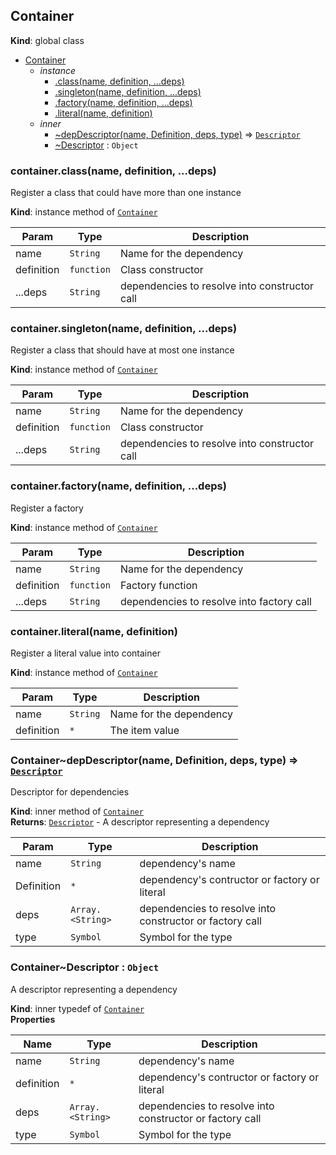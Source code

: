 <a name="Container"></a>

## Container
**Kind**: global class  

* [Container](#Container)
    * _instance_
        * [.class(name, definition, ...deps)](#Container+class)
        * [.singleton(name, definition, ...deps)](#Container+singleton)
        * [.factory(name, definition, ...deps)](#Container+factory)
        * [.literal(name, definition)](#Container+literal)
    * _inner_
        * [~depDescriptor(name, Definition, deps, type)](#Container..depDescriptor) ⇒ [<code>Descriptor</code>](#Container..Descriptor)
        * [~Descriptor](#Container..Descriptor) : <code>Object</code>

<a name="Container+class"></a>

### container.class(name, definition, ...deps)
Register a class that could have more than one instance

**Kind**: instance method of [<code>Container</code>](#Container)  

| Param | Type | Description |
| --- | --- | --- |
| name | <code>String</code> | Name for the dependency |
| definition | <code>function</code> | Class constructor |
| ...deps | <code>String</code> | dependencies to resolve into constructor call |

<a name="Container+singleton"></a>

### container.singleton(name, definition, ...deps)
Register a class that should have at most one instance

**Kind**: instance method of [<code>Container</code>](#Container)  

| Param | Type | Description |
| --- | --- | --- |
| name | <code>String</code> | Name for the dependency |
| definition | <code>function</code> | Class constructor |
| ...deps | <code>String</code> | dependencies to resolve into constructor call |

<a name="Container+factory"></a>

### container.factory(name, definition, ...deps)
Register a factory

**Kind**: instance method of [<code>Container</code>](#Container)  

| Param | Type | Description |
| --- | --- | --- |
| name | <code>String</code> | Name for the dependency |
| definition | <code>function</code> | Factory function |
| ...deps | <code>String</code> | dependencies to resolve into factory call |

<a name="Container+literal"></a>

### container.literal(name, definition)
Register a literal value into container

**Kind**: instance method of [<code>Container</code>](#Container)  

| Param | Type | Description |
| --- | --- | --- |
| name | <code>String</code> | Name for the dependency |
| definition | <code>\*</code> | The item value |

<a name="Container..depDescriptor"></a>

### Container~depDescriptor(name, Definition, deps, type) ⇒ [<code>Descriptor</code>](#Container..Descriptor)
Descriptor for dependencies

**Kind**: inner method of [<code>Container</code>](#Container)  
**Returns**: [<code>Descriptor</code>](#Container..Descriptor) - A descriptor representing a dependency  

| Param | Type | Description |
| --- | --- | --- |
| name | <code>String</code> | dependency's name |
| Definition | <code>\*</code> | dependency's contructor or factory or literal |
| deps | <code>Array.&lt;String&gt;</code> | dependencies to resolve into constructor or factory call |
| type | <code>Symbol</code> | Symbol for the type |

<a name="Container..Descriptor"></a>

### Container~Descriptor : <code>Object</code>
A descriptor representing a dependency

**Kind**: inner typedef of [<code>Container</code>](#Container)  
**Properties**

| Name | Type | Description |
| --- | --- | --- |
| name | <code>String</code> | dependency's name |
| definition | <code>\*</code> | dependency's contructor or factory or literal |
| deps | <code>Array.&lt;String&gt;</code> | dependencies to resolve into constructor or factory call |
| type | <code>Symbol</code> | Symbol for the type |

